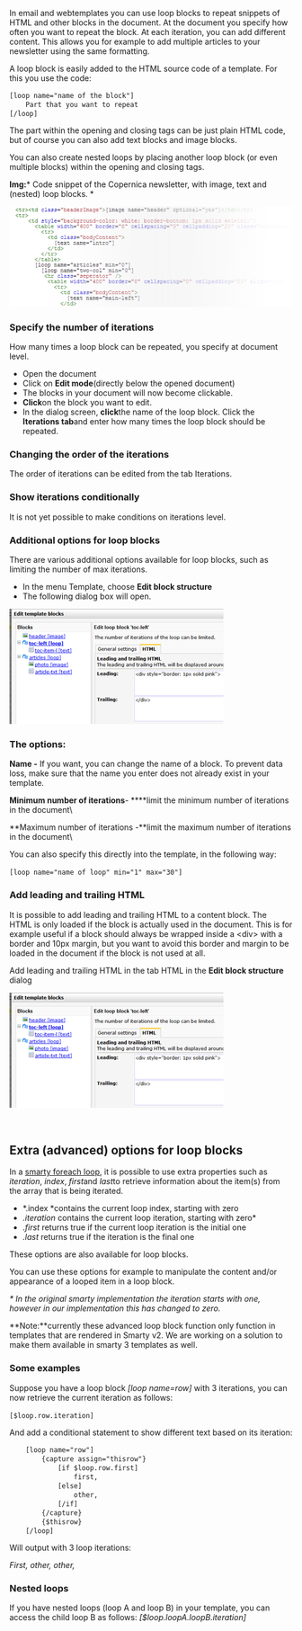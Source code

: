 In email and webtemplates you can use loop blocks to repeat snippets of
HTML and other blocks in the document. At the document you specify how
often you want to repeat the block. At each iteration, you can add
different content. This allows you for example to add multiple articles
to your newsletter using the same formatting.

A loop block is easily added to the HTML source code of a template. For
this you use the code:

    [loop name="name of the block"]
        Part that you want to repeat
    [/loop]

The part within the opening and closing tags can be just plain HTML
code, but of course you can also add text blocks and image blocks.

You can also create nested loops by placing another loop block (or even
multiple blocks) within the opening and closing tags.

**Img:*** Code snippet of the Copernica newsletter, with image, text and
(nested) loop blocks. *

![](../images/codeexample_template_blocks.png)

### Specify the number of iterations

How many times a loop block can be repeated, you specify at document
level.

-   Open the document
-   Click on **Edit mode**(directly below the opened document)
-   The blocks in your document will now become clickable.
-   **Click**on the block you want to edit.
-   In the dialog screen, **click**the name of the loop block. Click the
    **Iterations tab**and enter how many times the loop block should be
    repeated.

### Changing the order of the iterations

The order of iterations can be edited from the tab Iterations.

### Show iterations conditionally

It is not yet possible to make conditions on iterations level.

### Additional options for loop blocks

There are various additional options available for loop blocks, such as
limiting the number of max iterations.

-   In the menu Template, choose **Edit block structure**
-   The following dialog box will open.

![](../images/leading_and_trailing.png)

### The options:

**Name -** If you want, you can change the name of a block. To prevent
data loss, make sure that the name you enter does not already exist in
your template.

**Minimum number of iterations**- ****limit the minimum number of
iterations in the document\

**Maximum number of iterations -**limit the maximum number of iterations
in the document\

You can also specify this directly into the template, in the following
way:

`[loop name="name of loop" min="1" max="30"]`

### Add leading and trailing HTML

It is possible to add leading and trailing HTML to a content block. The
HTML is only loaded if the block is actually used in the document. This
is for example useful if a block should always be wrapped inside a
\<div\> with a border and 10px margin, but you want to avoid this border
and margin to be loaded in the document if the block is not used at all.

Add leading and trailing HTML in the tab HTML in the **Edit block
structure** dialog

![](../images/leading_and_trailing.png)

 

Extra (advanced) options for loop blocks
----------------------------------------

In a [smarty foreach
loop](http://www.smarty.net/docsv2/en/language.function.foreach.tpl), it
is possible to use extra properties such as *iteration*, *index*,
*first*and *last*to retrieve information about the item(s) from the
array that is being iterated.

-   *.index *contains the current loop index, starting with zero
-   *.iteration* contains the current loop iteration, starting with
    zero\*
-   *.first* returns true if the current loop iteration is the initial
    one
-   *.last* returns true if the iteration is the final one

These options are also available for loop blocks.

You can use these options for example to manipulate the content and/or
appearance of a looped item in a loop block.

*\* In the original smarty implementation the iteration starts with one,
however in our implementation this has changed to zero.*

**Note:**currently these advanced loop block function only function in
templates that are rendered in Smarty v2. We are working on a solution
to make them available in smarty 3 templates as well.

### Some examples

Suppose you have a loop block *[loop name=row]* with 3 iterations, you
can now retrieve the current iteration as follows:

`[$loop.row.iteration]`

And add a conditional statement to show different text based on its
iteration:

        [loop name="row"]
            {capture assign="thisrow"}
                [if $loop.row.first]
                    first, 
                [else]
                    other, 
                [/if]
            {/capture}
            {$thisrow}
        [/loop]

Will output with 3 loop iterations:

*First, other, other,*

### Nested loops

If you have nested loops (loop A and loop B) in your template, you can
access the child loop B as follows: *[\$loop.loopA.loopB.iteration]*
